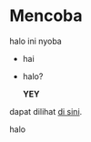 # Mencoba
halo ini nyoba

- hai
- halo?

  **YEY**

  
dapat dilihat [di sini](cobaFolder?to=google.com).

halo
